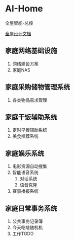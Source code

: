 # AI-Home
全屋智能-总控

[全屋设计文档](https://docs.google.com/document/d/1T6A_X5BED1djjqjPqDTjnXFwwt2Tb9Ad01eOdSAC83g/edit?usp=sharing)


## 家庭网络基础设施
1. 网络建设方案
2. 家庭NAS


## 家庭采购储物管理系统
1. 各类物品需求管理


## 家庭干饭辅助系统
1. 定时早餐辅助系统
2. 美食推荐系统


## 家庭娱乐系统
1. 电影资源自动搜集
2. 智能语音系统
   1. 对话系统
   2. 语音克隆
3. 赛事播报系统


## 家庭日常事务系统
1. 公共事务记录簿
2. 今天吃啥随机机
3. 工作TODO


